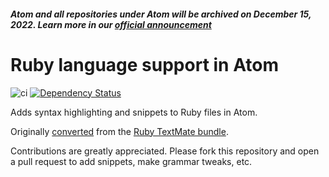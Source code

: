 ##### Atom and all repositories under Atom will be archived on December 15, 2022. Learn more in our [official announcement](https://github.blog/2022-06-08-sunsetting-atom/)

# Ruby language support in Atom

![ci](https://github.com/atom/language-ruby/workflows/ci/badge.svg)
[![Dependency Status](https://david-dm.org/atom/language-ruby.svg)](https://david-dm.org/atom/language-ruby)

Adds syntax highlighting and snippets to Ruby files in Atom.

Originally [converted](http://flight-manual.atom.io/hacking-atom/sections/converting-from-textmate) from the [Ruby TextMate bundle](https://github.com/textmate/ruby.tmbundle).

Contributions are greatly appreciated. Please fork this repository and open a pull request to add snippets, make grammar tweaks, etc.
